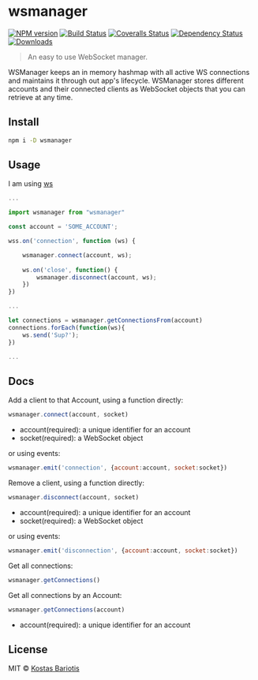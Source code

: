 # wsmanager

[![NPM version][npm-image]][npm-url]
[![Build Status][travis-image]][travis-url]
[![Coveralls Status][coveralls-image]][coveralls-url]
[![Dependency Status][depstat-image]][depstat-url]
[![Downloads][download-badge]][npm-url]

> An easy to use WebSocket manager. 

WSManager keeps an in memory hashmap with all active WS connections and maintains it through out app's lifecycle. WSManager stores different accounts and their connected clients as WebSocket objects that you can retrieve at any time.

## Install

```sh
npm i -D wsmanager
```

## Usage
I am using [ws](https://github.com/websockets/ws)

```js
...

import wsmanager from "wsmanager"

const account = 'SOME_ACCOUNT';

wss.on('connection', function (ws) {

    wsmanager.connect(account, ws);
    
    ws.on('close', function() {
        wsmanager.disconnect(account, ws);    
    })
})

...

let connections = wsmanager.getConnectionsFrom(account)
connections.forEach(function(ws){
    ws.send('Sup?');
})

...

```

## Docs

Add a client to that Account, using a function directly:
```js
wsmanager.connect(account, socket)
```
* account(required): a unique identifier for an account
* socket(required): a WebSocket object

or using events:
```js
wsmanager.emit('connection', {account:account, socket:socket})
```

Remove a client, using a function directly:
```js
wsmanager.disconnect(account, socket)
```
* account(required): a unique identifier for an account
* socket(required): a WebSocket object

or using events:
```js
wsmanager.emit('disconnection', {account:account, socket:socket})
```

Get all connections:
```js
wsmanager.getConnections()
```

Get all connections by an Account:
```js
wsmanager.getConnections(account)
```
* account(required): a unique identifier for an account

## License

MIT © [Kostas Bariotis](http://kostasbariotis.com)

[npm-url]: https://npmjs.org/package/wsmanager
[npm-image]: https://img.shields.io/npm/v/wsmanager.svg?style=flat-square

[travis-url]: https://travis-ci.org/kbariotis/wsmanager
[travis-image]: https://img.shields.io/travis/kbariotis/wsmanager.svg?style=flat-square

[coveralls-url]: https://coveralls.io/r/kbariotis/wsmanager
[coveralls-image]: https://img.shields.io/coveralls/kbariotis/wsmanager.svg?style=flat-square

[depstat-url]: https://david-dm.org/kbariotis/wsmanager
[depstat-image]: https://david-dm.org/kbariotis/wsmanager.svg?style=flat-square

[download-badge]: http://img.shields.io/npm/dm/wsmanager.svg?style=flat-square
